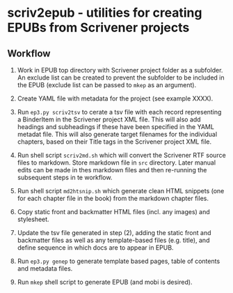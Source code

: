 # scriv2epub - utilities for creating EPUBs from Scrivener projects

## Workflow

1.  Work in EPUB top directory with Scrivener project folder as a subfolder. An exclude list can be created to prevent the subfolder to be included in the EPUB (exclude list can be passed to ``mkep`` as an argument).

2.  Create YAML file with metadata for the project (see example XXXX).

3.  Run ``ep3.py scriv2tsv`` to cerate a tsv file with each record representing a BinderItem in the Scrivener project XML file. This will also add headings and subheadings if these have been specified in the YAML metadat file. This will also generate target filenames for the individual chapters, based on their Title tags in the Scrivener project XML file.

4.  Run shell script ``scriv2md.sh`` which will convert the Scrivener RTF source files to markdown. Store markdown file in ``src`` directory. Later manual edits can be made in thes markdown files and then re-running the subsequent steps in te workflow.

5.  Run shell script ``md2htsnip.sh`` which generate clean HTML snippets (one for each chapter file in the book) from the markdown chapter files.

6.  Copy static front and backmatter HTML files (incl. any images) and stylesheet.

7.  Update the tsv file generated in step (2), adding the static front and backmatter files as well as any template-based files (e.g. title), and define sequence in which docs are to appear in EPUB.

8.  Run ``ep3.py genep`` to generate template based pages, table of contents and metadata files.

9.  Run ``mkep`` shell script to generate EPUB (and mobi is desired).
